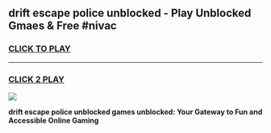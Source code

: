 
## drift escape police unblocked - Play Unblocked Gmaes & Free #nivac
<h3>
<a href="https://news.freeplayer.one?title=drift_escape_police_unblocked&ref=03M">CLICK TO PLAY</a></h3>
<hr>

<h3>
<a href="https://news.freeplayer.one?title=drift_escape_police_unblocked&ref=03M">CLICK 2 PLAY</a>
  
</h3>

<a href="https://news.freeplayer.one?title=drift_escape_police_unblocked&ref=03M"><img src="https://clearcache.store/games.png"></a>


**drift escape police unblocked games unblocked: Your Gateway to Fun and Accessible Online Gaming**
